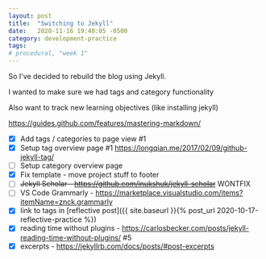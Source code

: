 ```yaml
---
layout: post
title:  "Switching to Jekyll"
date:   2020-11-16 19:40:05 -0500
category: development-practice
tags: 
# procedural, "week 1"
---
```


So I've decided to rebuild the blog using Jekyll.

I wanted to make sure we had tags and category functionality

Also want to track new learning objectives (like installing jekyll)

https://guides.github.com/features/mastering-markdown/

- [x] Add tags / categories to page view #1
- [x] Setup tag overview page #1
      https://longqian.me/2017/02/09/github-jekyll-tag/
- [ ] Setup category overview page
- [x] Fix template - move project stuff to footer
- [ ] ~~Jekyll Scholar - https://github.com/inukshuk/jekyll-scholar~~ WONTFIX
- [ ] VS Code Grammarly - https://marketplace.visualstudio.com/items?itemName=znck.grammarly
- [x] link to tags in [reflective post]({{ site.baseurl }}{% post_url 2020-10-17-reflective-practice %})
- [x] reading time without plugins - https://carlosbecker.com/posts/jekyll-reading-time-without-plugins/ #5
- [x] excerpts - https://jekyllrb.com/docs/posts/#post-excerpts